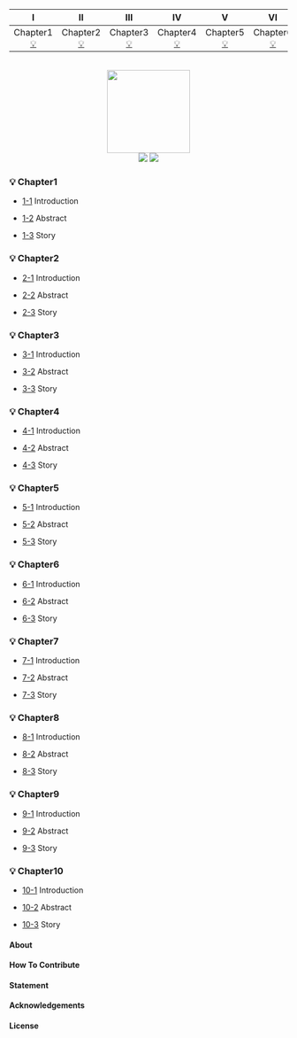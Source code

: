 | Ⅰ | Ⅱ | Ⅲ | Ⅳ | Ⅴ | Ⅵ | Ⅶ | Ⅷ | Ⅸ | Ⅹ |
| :--------: | :---------: | :---------: | :---------: | :---------: | :---------:| :---------: | :-------: | :-------:| :------:|
| Chapter1 [:bulb:](#pencil2-算法) | Chapter2 [:bulb:](#computer-操作系统)|Chapter3 [:bulb:](#cloud-网络) | Chapter4 [:bulb:](#couple-面向对象) |Chapter5 [:bulb:](#floppy_disk-数据库)| Chapter6 [:bulb:](#coffee-java)| Chapter7 [:bulb:](#bulb-系统设计)| Chapter8 [:bulb:](#hammer-工具)| Chapter9 [:bulb:](#speak_no_evil-编码实践)| Chapter10 [:bulb:](#memo-后记) |

<br>

<div align="center">
    <img src="other/LogoMakr_0zpEzN.png" width="150px">
    <br>
    <a href="other/Group.md"> <img src="https://img.shields.io/badge/>-group-4ab8a1.svg"></a> <a href="https://legacy.gitbook.com/book/cyc2018/interview-notebook/details"> <img src="https://img.shields.io/badge/_-gitbook-4ab8a1.svg"></a> 
</div> 

### :bulb: Chapter1

- [1-1](www.google.com)
  Introduction

- [1-2](www.google.com)
  Abstract
  
 - [1-3](www.google.com)
  Story

### :bulb: Chapter2

- [2-1](www.google.com)
  Introduction

- [2-2](www.google.com)
  Abstract
  
 - [2-3](www.google.com)
  Story
  
### :bulb: Chapter3

- [3-1](www.google.com)
  Introduction

- [3-2](www.google.com)
  Abstract
  
 - [3-3](www.google.com)
  Story

### :bulb: Chapter4

- [4-1](www.google.com)
  Introduction

- [4-2](www.google.com)
  Abstract
  
 - [4-3](www.google.com)
  Story
  
### :bulb: Chapter5

- [5-1](www.google.com)
  Introduction

- [5-2](www.google.com)
  Abstract
  
 - [5-3](www.google.com)
  Story
  
### :bulb: Chapter6

- [6-1](www.google.com)
  Introduction

- [6-2](www.google.com)
  Abstract
  
 - [6-3](www.google.com)
  Story
  
### :bulb: Chapter7

- [7-1](www.google.com)
  Introduction

- [7-2](www.google.com)
  Abstract
  
 - [7-3](www.google.com)
  Story
  
### :bulb: Chapter8

- [8-1](www.google.com)
  Introduction

- [8-2](www.google.com)
  Abstract
  
 - [8-3](www.google.com)
  Story
  
### :bulb: Chapter9

- [9-1](www.google.com)
  Introduction

- [9-2](www.google.com)
  Abstract
  
 - [9-3](www.google.com)
  Story
  
### :bulb: Chapter10

- [10-1](www.google.com)
  Introduction

- [10-2](www.google.com)
  Abstract
  
 - [10-3](www.google.com)
  Story

#### About


#### How To Contribute


#### Statement


#### Acknowledgements


#### License
